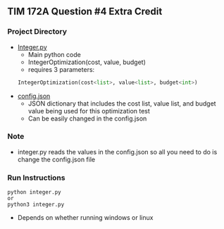 ## **TIM 172A Question #4 Extra Credit**

### **Project Directory**
- [Integer.py](./integer.py)
    - Main python code 
    - IntegerOptimization(cost, value, budget)
    - requires 3 parameters:
    ``` python
    IntegerOptimization(cost<list>, value<list>, budget<int>)
    ```
- [config.json](./config.json)
    - JSON dictionary that includes the cost list, value list, and budget value being used for this optimization test
    - Can be easily changed in the config.json


### **Note**
- integer.py reads the values in the config.json so all you need to do is change the config.json file

### **Run Instructions**
```
python integer.py
or 
python3 integer.py
```
- Depends on whether running windows or linux